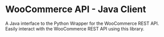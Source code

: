 WooCommerce API - Java Client
===============================

A Java interface to the Python Wrapper for the WooCommerce REST API. Easily interact with the WooCommerce REST API using this library.

